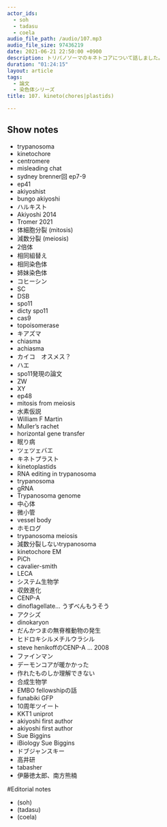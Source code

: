 ```yaml
---
actor_ids:
  - soh
  - tadasu
  - coela
audio_file_path: /audio/107.mp3
audio_file_size: 97436219
date: 2021-06-21 22:50:00 +0900
description: トリパノソーマのキネトコアについて話しました。
duration: "01:24:15"
layout: article
tags: 
  - 論文
  - 染色体シリーズ
title: 107. kineto(chores|plastids)

---
```


## Show notes

- trypanosoma
- kinetochore
- centromere
- misleading chat
- sydney brenner回 ep7-9
- ep41
- akiyoshist
- bungo akiyoshi 
- ハルキスト
- Akiyoshi 2014
- Tromer 2021
- 体細胞分裂 (mitosis)
- 減数分裂 (meiosis)
- 2倍体
- 相同組替え
- 相同染色体
- 姉妹染色体
- コヒーシン
- SC
- DSB
- spo11
- dicty spo11
- cas9
- topoisomerase
- キアズマ
- chiasma
- achiasma
- カイコ　オスメス？
- ハエ
- spo11発現の論文
- ZW
- XY
- ep48
- mitosis from meiosis
- 水素仮説
- William F Martin
- Muller’s rachet
- horizontal gene transfer
- 眠り病
- ツェツェバエ
- キネトプラスト
- kinetoplastids
- RNA editing in trypanosoma
- trypanosoma
- gRNA
- Trypanosoma genome
- 中心体
- 微小管
- vessel body
- ホモログ
- trypanosoma meiosis
- 減数分裂しないtrypanosoma
- kinetochore EM
- PiCh
- cavalier-smith
- LECA
- システム生物学
- 収斂進化
- CENP-A
- dinoflagellate… うずべんもうそう
- アクシズ
- dinokaryon
- だんかつまの無脊椎動物の発生
- ヒドロキシルメチルウラシル
- steve henikoffのCENP-A … 2008
- ファインマン
- デーモンコアが暖かかった
- 作れたものしか理解できない
- 合成生物学
- EMBO fellowshipの話
- funabiki GFP
- 10周年ツイート
- KKT1 uniprot
- akiyoshi first author
- akiyoshi first author
- Sue Biggins
- iBiology Sue Biggins
- ドブジャンスキー
- 高井研
- tabasher
- 伊藤徳太郎、南方熊楠

#Editorial notes
- (soh)
- (tadasu)
- (coela)





